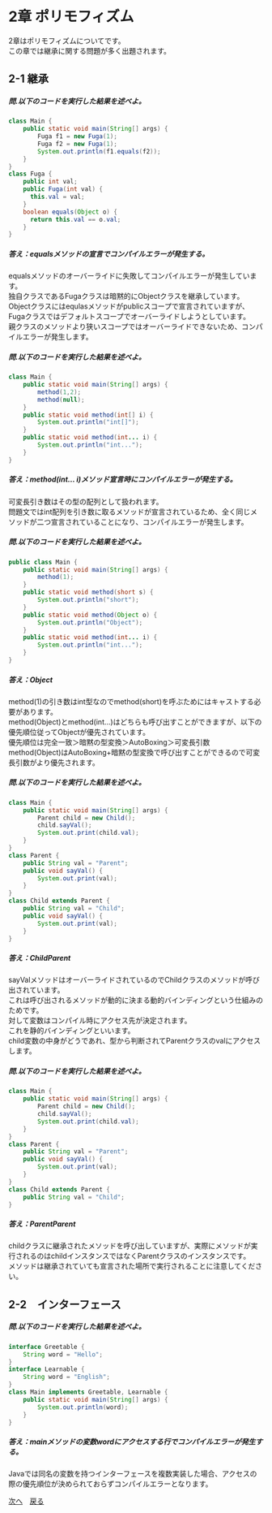 # 2章 ポリモフィズム
2章はポリモフィズムについてです。  
この章では継承に関する問題が多く出題されます。  

## 2-1 継承
##### 問.以下のコードを実行した結果を述べよ。
```java
class Main {
    public static void main(String[] args) {
        Fuga f1 = new Fuga(1);
        Fuga f2 = new Fuga(1);
        System.out.println(f1.equals(f2));
    }
}
class Fuga {
    public int val;
    public Fuga(int val) {
      this.val = val;
    }
    boolean equals(Object o) {
      return this.val == o.val;
    }
}
```  
##### 答え：equalsメソッドの宣言でコンパイルエラーが発生する。  
  
equalsメソッドのオーバーライドに失敗してコンパイルエラーが発生しています。  
独自クラスであるFugaクラスは暗黙的にObjectクラスを継承しています。  
Objectクラスにはequlasメソッドがpublicスコープで宣言されていますが、Fugaクラスではデフォルトスコープでオーバーライドしようとしています。  
親クラスのメソッドより狭いスコープではオーバーライドできないため、コンパイルエラーが発生します。 
  
##### 問.以下のコードを実行した結果を述べよ。
```java
class Main {
    public static void main(String[] args) {
        method(1,2);
        method(null);
    }
    public static void method(int[] i) {
        System.out.println("int[]");
    }
    public static void method(int... i) {
        System.out.println("int...");
    }
}
```
##### 答え：method(int... i)メソッド宣言時にコンパイルエラーが発生する。  
  
可変長引き数はその型の配列として扱われます。  
問題文ではint配列を引き数に取るメソッドが宣言されているため、全く同じメソッドが二つ宣言されていることになり、コンパイルエラーが発生します。  

##### 問.以下のコードを実行した結果を述べよ。
```java
public class Main {
    public static void main(String[] args) {
        method(1);
    }
    public static void method(short s) {
        System.out.println("short");
    }
    public static void method(Object o) {
        System.out.println("Object");
    }
    public static void method(int... i) {
        System.out.println("int...");
    }
}
```
##### 答え：Object  
  
method(1)の引き数はint型なのでmethod(short)を呼ぶためにはキャストする必要があります。  
method(Object)とmethod(int...)はどちらも呼び出すことができますが、以下の優先順位従ってObjectが優先されています。  
優先順位は完全一致＞暗黙の型変換＞AutoBoxing＞可変長引数  
method(Object)はAutoBoxing+暗黙の型変換で呼び出すことができるので可変長引数がより優先されます。  

##### 問.以下のコードを実行した結果を述べよ。
```java
class Main {
    public static void main(String[] args) {
        Parent child = new Child();
        child.sayVal();
        System.out.print(child.val);
    }
}
class Parent {
    public String val = "Parent";
    public void sayVal() {
        System.out.print(val);
    }
}
class Child extends Parent {
    public String val = "Child";
    public void sayVal() {
        System.out.print(val);
    }
}
```
##### 答え：ChildParent  
  
sayValメソッドはオーバーライドされているのでChildクラスのメソッドが呼び出されています。  
これは呼び出されるメソッドが動的に決まる動的バインディングという仕組みのためです。  
対して変数はコンパイル時にアクセス先が決定されます。  
これを静的バインディングといいます。  
child変数の中身がどうであれ、型から判断されてParentクラスのvalにアクセスします。  

##### 問.以下のコードを実行した結果を述べよ。
```java
class Main {
    public static void main(String[] args) {
        Parent child = new Child();
        child.sayVal();
        System.out.print(child.val);
    }
}
class Parent {
    public String val = "Parent";
    public void sayVal() {
        System.out.print(val);
    }
}
class Child extends Parent {
    public String val = "Child";
}
```
##### 答え：ParentParent  
  
childクラスに継承されたメソッドを呼び出していますが、実際にメソッドが実行されるのはchildインスタンスではなくParentクラスのインスタンスです。  
メソッドは継承されていても宣言された場所で実行されることに注意してください。  
## 2-2　インターフェース
##### 問.以下のコードを実行した結果を述べよ。
```java
interface Greetable {
    String word = "Hello";
}
interface Learnable {
    String word = "English";    
}
class Main implements Greetable, Learnable {
    public static void main(String[] args) {
        System.out.println(word);
    }
}
```  
##### 答え：mainメソッドの変数wordにアクセスする行でコンパイルエラーが発生する。  
  
Javaでは同名の変数を持つインターフェースを複数実装した場合、アクセスの際の優先順位が決められておらずコンパイルエラーとなります。  

[次へ](https://github.com/sanotyan1202/JavaGold/blob/master/3_%E3%83%8D%E3%82%B9%E3%83%88%E3%82%AF%E3%83%A9%E3%82%B9.md)　[戻る](https://github.com/sanotyan1202/JavaGold)

